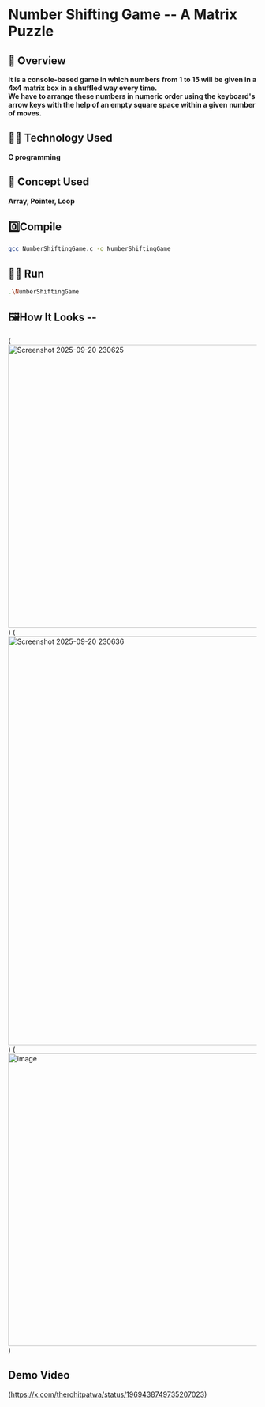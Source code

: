 # Number Shifting Game -- A Matrix Puzzle

## 🎯 Overview
**It is a console-based game in which numbers from 1 to 15 will be given in a 4x4 matrix box in a shuffled way every time.**  
**We have to arrange these numbers in numeric order using the keyboard's arrow keys with the help of an empty square space within a given number of moves.**

## 🧑‍💻 Technology Used
**C programming**

## 📓 Concept Used
**Array, Pointer, Loop**

## 0️⃣Compile
```sh
gcc NumberShiftingGame.c -o NumberShiftingGame
```

## 🏃‍➡️ Run
```sh
.\NumberShiftingGame
```

## 🖼️How It Looks --
(<img width="1097" height="573" alt="Screenshot 2025-09-20 230625" src="https://github.com/user-attachments/assets/75828720-bf60-4551-bcf0-630d79ab212a" />
)
(<img width="1602" height="827" alt="Screenshot 2025-09-20 230636" src="https://github.com/user-attachments/assets/171b1e02-da42-454e-99bc-915bc7a2c3aa" />
)
(<img width="1065" height="592" alt="image" src="https://github.com/user-attachments/assets/34e9e67d-810e-48d7-aa4d-ecb0d75de41e" />
)



## Demo Video
(https://x.com/therohitpatwa/status/1969438749735207023)





